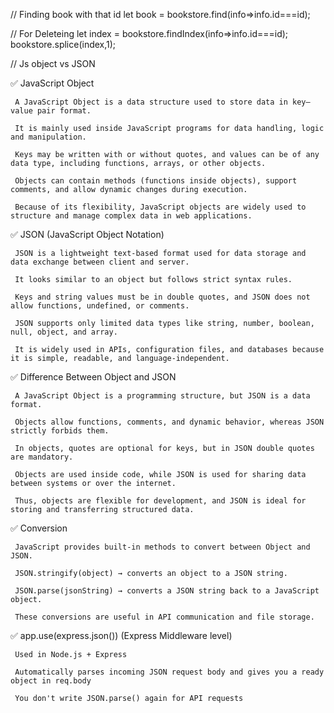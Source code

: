  // Finding book with that id
 let book = bookstore.find(info=>info.id===id);


// For Deleteing
 let index = bookstore.findIndex(info=>info.id===id);
      bookstore.splice(index,1);


// Js object vs JSON

✅ JavaScript Object

     A JavaScript Object is a data structure used to store data in key–value pair format.

     It is mainly used inside JavaScript programs for data handling, logic and manipulation.

     Keys may be written with or without quotes, and values can be of any data type, including functions, arrays, or other objects.

     Objects can contain methods (functions inside objects), support comments, and allow dynamic changes during execution.

     Because of its flexibility, JavaScript objects are widely used to structure and manage complex data in web applications.

✅ JSON (JavaScript Object Notation)

     JSON is a lightweight text-based format used for data storage and data exchange between client and server.

     It looks similar to an object but follows strict syntax rules.

     Keys and string values must be in double quotes, and JSON does not allow functions, undefined, or comments.

     JSON supports only limited data types like string, number, boolean, null, object, and array.

     It is widely used in APIs, configuration files, and databases because it is simple, readable, and language-independent.

✅ Difference Between Object and JSON

     A JavaScript Object is a programming structure, but JSON is a data format.

     Objects allow functions, comments, and dynamic behavior, whereas JSON strictly forbids them.

     In objects, quotes are optional for keys, but in JSON double quotes are mandatory.

     Objects are used inside code, while JSON is used for sharing data between systems or over the internet.

     Thus, objects are flexible for development, and JSON is ideal for storing and transferring structured data.

✅ Conversion

     JavaScript provides built-in methods to convert between Object and JSON.

     JSON.stringify(object) → converts an object to a JSON string.

     JSON.parse(jsonString) → converts a JSON string back to a JavaScript object.

     These conversions are useful in API communication and file storage.

✅ app.use(express.json()) (Express Middleware level)

     Used in Node.js + Express

     Automatically parses incoming JSON request body and gives you a ready object in req.body

     You don't write JSON.parse() again for API requests